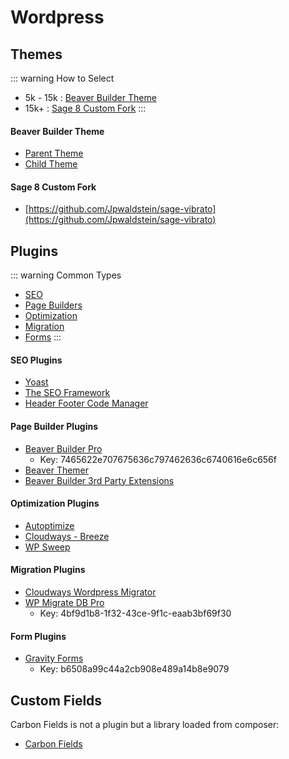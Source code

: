 # Wordpress

## Themes

::: warning How to Select
- 5k - 15k : [Beaver Builder Theme](#beaver-builder)  
- 15k+ : [Sage 8 Custom Fork](#sage)
:::

#### Beaver Builder Theme

- [Parent Theme](https://www.dropbox.com/sh/lpc8q3zi0eor0tl/AADk4BxlghJRb54yo3V9EDsna?dl=0)  
- [Child Theme](https://www.dropbox.com/sh/4mkn6er5zk28cj8/AADPIN7h4Tv7zX7d306Ha6qqa?dl=0)

#### Sage 8 Custom Fork
- [https://github.com/Jpwaldstein/sage-vibrato](https://github.com/Jpwaldstein/sage-vibrato)

## Plugins

::: warning Common Types
- [SEO](#seo-plugins)
- [Page Builders](#page-builder-plugins)  
- [Optimization](#optimization-plugins)  
- [Migration](#migration-plugins)
- [Forms](#form-plugins)
:::

#### SEO Plugins
- [Yoast](https://wordpress.org/plugins/wordpress-seo/)
- [The SEO Framework](https://wordpress.org/plugins/autodescription/)
- [Header Footer Code Manager](https://wordpress.org/plugins/header-footer-code-manager/)

#### Page Builder Plugins
- [Beaver Builder Pro](https://www.dropbox.com/sh/zpje585nmr49apa/AACAR1lOUnGLHTa1tKXhrHqka?dl=0)
  - Key: 7465622e707675636c797462636c6740616e6c656f 
- [Beaver Themer](https://www.dropbox.com/sh/pfqbqhrrttqo8r9/AADhqt20dzFj0ON1THSfd2x4a?dl=0)
- [Beaver Builder 3rd Party Extensions](https://www.dropbox.com/sh/tz7f42dkx1zlguh/AACYMP09yM-22Nmqd5ve4S1ha?dl=0)

#### Optimization Plugins
- [Autoptimize](https://wordpress.org/plugins/autoptimize/)
- [Cloudways - Breeze](https://wordpress.org/plugins/breeze/)
- [WP Sweep](https://wordpress.org/plugins/wp-sweep/)

#### Migration Plugins
- [Cloudways Wordpress Migrator](https://wordpress.org/plugins/bv-cloudways-automated-migration/)
- [WP Migrate DB Pro](https://www.dropbox.com/sh/4ld51dfpnez1wo5/AAC9XzJlPdB_t2cVXzpPFgLla?dl=0)
  - Key: 4bf9d1b8-1f32-43ce-9f1c-eaab3bf69f30

#### Form Plugins
- [Gravity Forms](https://www.dropbox.com/s/ujtryea24aifqhf/gravityforms_2.2.3.14.zip?dl=0)
  - Key: b6508a99c44a2cb908e489a14b8e9079

## Custom Fields
Carbon Fields is not a plugin but a library loaded from composer:
- [Carbon Fields](https://carbonfields.net/)

